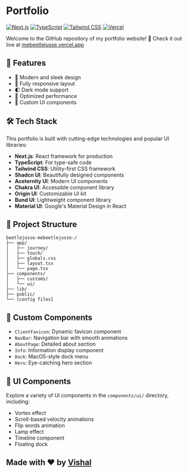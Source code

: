 # Portfolio

[![Next.js](https://img.shields.io/badge/Next.js-000000?style=for-the-badge&logo=next.js&logoColor=white)](https://nextjs.org/)
[![TypeScript](https://img.shields.io/badge/TypeScript-007ACC?style=for-the-badge&logo=typescript&logoColor=white)](https://www.typescriptlang.org/)
[![Tailwind CSS](https://img.shields.io/badge/Tailwind_CSS-38B2AC?style=for-the-badge&logo=tailwind-css&logoColor=white)](https://tailwindcss.com/)
[![Vercel](https://img.shields.io/badge/Vercel-000000?style=for-the-badge&logo=vercel&logoColor=white)](https://vercel.com/)

Welcome to the GitHub repository of my portfolio website! 🚀 Check it out live at [mebeetlejusse.vercel.app](https://mebeetlejusse.vercel.app)

## 🌟 Features

- 🎨 Modern and sleek design
- 📱 Fully responsive layout
- 🌓 Dark mode support
- 🚀 Optimized performance
- 🧩 Custom UI components

## 🛠️ Tech Stack

This portfolio is built with cutting-edge technologies and popular UI libraries:

- **Next.js**: React framework for production
- **TypeScript**: For type-safe code
- **Tailwind CSS**: Utility-first CSS framework
- **Shadcn UI**: Beautifully designed components
- **Aceternity UI**: Modern UI components
- **Chakra UI**: Accessible component library
- **Origin UI**: Customizable UI kit
- **Bund UI**: Lightweight component library
- **Material UI**: Google's Material Design in React

## 📂 Project Structure

```
beetlejusse-mebeetlejusse-/
├── app/
│   ├── journey/
│   ├── touch/
│   ├── globals.css
│   ├── layout.tsx
│   └── page.tsx
├── components/
│   ├── customs/
│   └── ui/
├── lib/
├── public/
└── [config files]
```

## 🎨 Custom Components

- `ClientFavicon`: Dynamic favicon component
- `NavBar`: Navigation bar with smooth animations
- `AboutPage`: Detailed about section
- `Info`: Information display component
- `Dock`: MacOS-style dock menu
- `Hero`: Eye-catching hero section

## 🌈 UI Components

Explore a variety of UI components in the `components/ui/` directory, including:

- Vortex effect
- Scroll-based velocity animations
- Flip words animation
- Lamp effect
- Timeline component
- Floating dock

## Made with ❤️ by [Vishal](https://github.com/beetlejusse)
